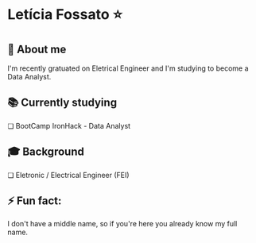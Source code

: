 <h1>Letícia Fossato ⭐️</h1>

<b><h2>📌  About me</h2></b>
I'm recently gratuated on Eletrical Engineer and I'm studying to become a Data Analyst.

<b><h2>📚 Currently studying</h2></b>
❏ BootCamp IronHack - Data Analyst

<b><h2>🎓 Background</h2></b>
❏ Eletronic / Electrical Engineer (FEI)

<b><h2>⚡ Fun fact:</h2></b>
I don't have a middle name, so if you're here you already know my full name.

<!--
**leticiafossato/leticiafossato** is a ✨ _special_ ✨ repository because its `README.md` (this file) appears on your GitHub profile.

Here are some ideas to get you started:

- 🔭 I’m currently working on ...
- 🌱 I’m currently learning ...
- 👯 I’m looking to collaborate on ...
- 🤔 I’m looking for help with ...
- 💬 Ask me about ...
- 📫 How to reach me: ...
- 😄 Pronouns: ...
- ⚡ Fun fact: ...
-->
